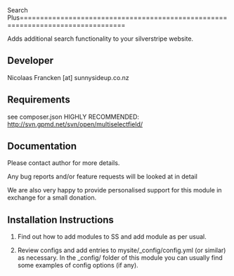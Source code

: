 Search Plus================================================================================

Adds additional search functionality to your
silverstripe website.


Developer
-----------------------------------------------
Nicolaas Francken [at] sunnysideup.co.nz


Requirements
-----------------------------------------------
see composer.json
HIGHLY RECOMMENDED:
http://svn.gpmd.net/svn/open/multiselectfield/


Documentation
-----------------------------------------------
Please contact author for more details.

Any bug reports and/or feature requests will be
looked at in detail

We are also very happy to provide personalised support
for this module in exchange for a small donation.


Installation Instructions
-----------------------------------------------
1. Find out how to add modules to SS and add module as per usual.

2. Review configs and add entries to mysite/_config/config.yml
(or similar) as necessary.
In the _config/ folder of this module
you can usually find some examples of config options (if any).
